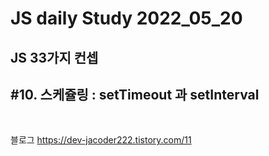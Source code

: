 # JS daily Study 2022_05_20 <br>
## JS 33가지 컨셉<br> 
## #10. 스케쥴링 : setTimeout 과 setInterval<br>
<br>

블로그 https://dev-jacoder222.tistory.com/11